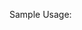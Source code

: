Sample Usage:

<script src="./plyr/plyr.js?v=<?php echo SITE_VER;?>"></script>
<link href="./plyr/plyr.css" rel="stylesheet">

<script>

var myControls = ['play-large', 'play', 'progress', 'current-time', 'mute', 'volume', 'captions', 'settings', 'pip', 'airplay', 'fullscreen'];
if (window.chrome)
{
    myControls[myControls.length] = 'googlecast';
}

const player = new Plyr('#videoplayer',
{
iconUrl:'plyr/plyr.svg',
controls: myControls
});

</script>